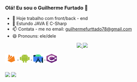 ### Olá! Eu sou o Guilherme Furtado 👋

- 🔭 Hoje trabalho com front/back - end
- 🌱 Estundo JAVA E C-Sharp
- 📫 Contata - me no email: guilhermefurttado78@gmail.com
- 😄 Pronouns: ele/dele

<div align="center">
  <a href="https://github.com/GuilhermeMoraes217">
  <img height="180em" src="https://github-readme-stats.vercel.app/api?username=GuilhermeMoraes217&show_icons=true&theme=dracula&include_all_commits=true&count_private=true"/>
  <img height="180em" src="https://github-readme-stats.vercel.app/api/top-langs/?username=GuilhermeMoraes217&layout=compact&langs_count=7&theme=dracula"/>
</div>

<div style="display: inline_block"><br>
  <img align="center" alt="Guilherme-Firebase" height="30" width="40" src="https://github.com/devicons/devicon/blob/master/icons/firebase/firebase-plain.svg">
  <img align="center" alt="Guilherme-AndroidNativo" height="30" width="40" src="https://github.com/devicons/devicon/blob/master/icons/android/android-original.svg">
  <img align="center" alt="Guilherme-AndroidStudio" height="30" width="40" src="https://github.com/devicons/devicon/blob/master/icons/androidstudio/androidstudio-original.svg">
  <img align="center" alt="Guilherme-Csharp" height="30" width="40" src="https://raw.githubusercontent.com/devicons/devicon/master/icons/csharp/csharp-original.svg">
</div>

  ##
  
  <div> 
  <a href = "mailto:guilhermefurtado78@gmail.com"><img src="https://img.shields.io/badge/-Gmail-%23333?style=for-the-badge&logo=gmail&logoColor=white" target="_blank"></a>
  <a href="https://www.linkedin.com/in/guilherme-m-8b315611b/" target="_blank"><img src="https://img.shields.io/badge/-LinkedIn-%230077B5?style=for-the-badge&logo=linkedin&logoColor=white" target="_blank"></a> 
 
</div>


